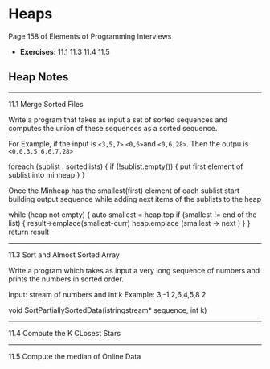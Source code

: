 # Heaps #
Page 158 of Elements of Programming Interviews

*   **Exercises:** 11.1  11.3  11.4  11.5

## Heap Notes ##

---

11.1 Merge Sorted Files

Write a program that takes as input a set of sorted sequences and computes the union of these sequences as a sorted sequence.

For Example, if the input is `<3,5,7>` `<0,6>`and `<0,6,28>`. Then the outpu is `<0,0,3,5,6,6,7,28>`

foreach (sublist : sortedlists) {
    if (!sublist.empty()) {
        put first element of sublist into minheap
    }
}

Once the Minheap has the smallest(first) element of each sublist
start building output sequence while adding next items of the sublists to the heap

while (heap not empty) {
    auto smallest = heap.top
    if (smallest != end of the list) {
        result->emplace(smallest-curr)
        heap.emplace (smallest -> next  )
    }
}
return result


---

11.3   Sort and Almost Sorted Array

Write a program which takes as input a very long sequence of numbers and prints the numbers in sorted order. 

Input: stream of numbers and int k
Example: 3,-1,2,6,4,5,8     2

void SortPartiallySortedData(istringstream* sequence, int k)

---

11.4 Compute the K CLosest Stars

---

11.5 Compute the median of Online Data